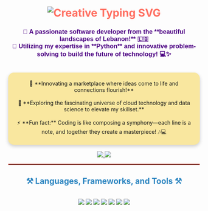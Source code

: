 <h1 align="center" style="color: #FF6F61;">
    <img src="https://readme-typing-svg.herokuapp.com?font=Monaco&size=30&center=true&vCenter=true&width=500&height=130&duration=4000&pause=1000&lines=%F0%9F%91%A8%E2%80%8D%F0%9F%92%BB+Hello,+World!+%F0%9F%8C%8D;%F0%9F%92%BB+Code+is+Art.;%F0%9F%92%BB+Crafting+my+Masterpiece." alt="Creative Typing SVG" />
</h1>

<h3 align="center" style="color: #4B0082; font-family: 'Arial', sans-serif;">
  🌟 A passionate software developer from the **beautiful landscapes of Lebanon!** 🇱🇧 <br>
  🚀 Utilizing my expertise in **Python** and innovative problem-solving to build the future of technology! 💻✨
</h3>

<br/>

<div align="center" style="background-color: #F9E79F; border-radius: 15px; padding: 20px; box-shadow: 0 4px 10px rgba(0, 0, 0, 0.2);">
  🔭 **Innovating a marketplace where ideas come to life and connections flourish!**<br><br>
  🌱 **Exploring the fascinating universe of cloud technology and data science to elevate my skillset.**<br><br>
  ⚡ **Fun fact:** Coding is like composing a symphony—each line is a note, and together they create a masterpiece! 🎶💻
</div>

<br/>

<div align="center"> 
  <a href="mailto:mohammad77.2002@gmail.com">
    <img src="https://img.shields.io/badge/Gmail-333333?style=for-the-badge&logo=gmail&logoColor=red" />
  </a>
  <a href="https://www.linkedin.com/in/mohamad-al-mokdad/" target="_blank">
    <img src="https://img.shields.io/badge/LinkedIn-0077B5?style=for-the-badge&logo=linkedin&logoColor=white" />
  </a>
</div>

<hr style="border: 1px solid #FF6F61;"/>

<h2 align="center" style="color: #2E86C1;">⚒️ Languages, Frameworks, and Tools ⚒️</h2>
<br/>
<div align="center">
  <img src="https://img.shields.io/badge/Python-3776AB?style=for-the-badge&logo=python&logoColor=white" />
  <img src="https://img.shields.io/badge/JavaScript-F7DF1E?style=for-the-badge&logo=javascript&logoColor=black" />
  <img src="https://img.shields.io/badge/HTML5-E34F26?style=for-the-badge&logo=html5&logoColor=white" />
  <img src="https://img.shields.io/badge/CSS3-1572B6?style=for-the-badge&logo=css3&logoColor=white" />
  <img src="https://img.shields.io/badge/Node.js-339933?style=for-the-badge&logo=nodedotjs&logoColor=white" />
  <img src="https://img.shields.io/badge/React-61DAFB?style=for-the-badge&logo=react&logoColor=black" />
  <img src="https://img.shields.io/badge/AWS-232F3E?style=for-the-badge&logo=amazonaws&logoColor=white" />
</div>
